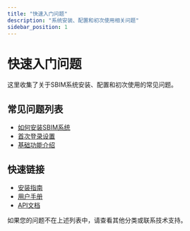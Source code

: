 ```yaml
---
title: "快速入门问题"
description: "系统安装、配置和初次使用相关问题"
sidebar_position: 1
---
```


# 快速入门问题

这里收集了关于SBIM系统安装、配置和初次使用的常见问题。

## 常见问题列表

- [如何安装SBIM系统](./installation-guide.md)
- [首次登录设置](./first-login.md)
- [基础功能介绍](./basic-features.md)

## 快速链接

- [安装指南](../../getting-started/installation.md)
- [用户手册](../../guides/)
- [API文档](../../api-reference/)

如果您的问题不在上述列表中，请查看其他分类或联系技术支持。
